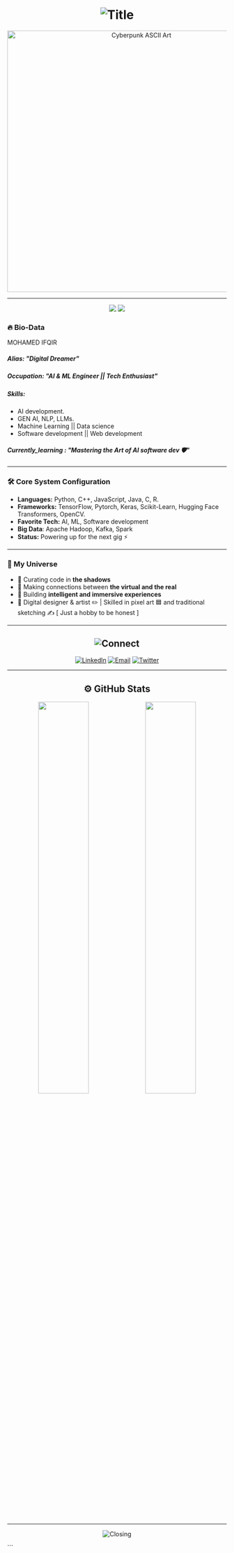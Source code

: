 <!-- Cyberpunk-themed GitHub Profile README -->

<h1 align="center">
  <img src="https://readme-typing-svg.herokuapp.com?font=Electrolize&size=40&color=00FFF7&center=true&vCenter=true&width=550&lines=Welcome+to+My+Neon+World;I+Am+Mohamed+IFQIR;A+Cyber+Warrior;Exploring+the+Depths+of+Code!" alt="Title">
</h1>

<!-- ASCII art for cyberpunk aesthetic -->
<p align="center">
  <img src="https://mir-s3-cdn-cf.behance.net/project_modules/max_1200/ddb7c241139069.579a151837fb2.gif" width="600" alt="Cyberpunk ASCII Art">
</p>

---

<p align="center">
  <img src="https://img.shields.io/badge/%E2%9A%A1%20Currently%20Hacking%20On-C++%20%7C%20JavaScript%20%7C%20Python-%23ff007f?style=for-the-badge" />
  <img src="https://img.shields.io/badge/%E2%9D%A4%EF%B8%8F%20Loves%20Working%20With-ML%20%7C%20AI%20%7C%20Blockchain-%2300ffbf?style=for-the-badge" />
</p>


### 🔥 Bio-Data 
MOHAMED IFQIR

##### Alias: "Digital Dreamer"

##### Occupation: "AI & ML Engineer || Tech Enthusiast"

##### Skills:
  - AI development.
  - GEN AI, NLP, LLMs.
  - Machine Learning || Data science
  - Software development || Web development
##### Currently_learning : "Mastering the Art of AI software dev 🛡️"

---

### 🛠️ Core System Configuration

- **Languages:** Python, C++, JavaScript, Java, C, R.
- **Frameworks:** TensorFlow, Pytorch, Keras, Scikit-Learn, Hugging Face Transformers, OpenCV.
- **Favorite Tech:** AI, ML, Software development
- **Big Data**: Apache Hadoop, Kafka, Spark
- **Status:** Powering up for the next gig ⚡️

---

### 🌌 My Universe

- 💾 Curating code in **the shadows**
- 🌌 Making connections between **the virtual and the real**
- 🔧 Building **intelligent and immersive experiences**
- 🎨 Digital designer & artist ✏️ | Skilled in pixel art 🟦 and traditional sketching ✍️ [ Just a hobby to be honest ]

---

<h2 align="center">
  <img src="https://readme-typing-svg.herokuapp.com?font=Electrolize&size=25&color=F700FF&center=true&width=500&lines=Connect+With+Me+In+The+Digital+Realm:" alt="Connect">
</h2>

<p align="center">
  <a href="https://www.linkedin.com/in/mohamed-ifqir-329840242/" target="_blank"><img alt="LinkedIn" src="https://img.shields.io/badge/LinkedIn-%230077B5.svg?&style=for-the-badge&logo=linkedin&logoColor=white" /></a>
  <a href="mailto:mohamedifqir99@gmail.com"><img alt="Email" src="https://img.shields.io/badge/Email-%23D14836.svg?&style=for-the-badge&logo=gmail&logoColor=white" /></a>
  <a href="https://twitter.com/YOURUSERNAME" target="_blank"><img alt="Twitter" src="https://img.shields.io/badge/Twitter-%231DA1F2.svg?&style=for-the-badge&logo=twitter&logoColor=white" /></a>
</p>

---

<h2 align="center">⚙️ GitHub Stats</h2>

<p align="center">
  <img width="48%" src="https://github-readme-stats.vercel.app/api?username=YOURUSERNAME&show_icons=true&theme=radical&title_color=00FFFF&icon_color=F700FF" />
  <img width="48%" src="https://github-readme-streak-stats.herokuapp.com/?user=YOURUSERNAME&theme=radical&ring=FF00FF&fire=00FFFF" />
</p>

---

<p align="center">
  <img src="https://readme-typing-svg.herokuapp.com?font=Electrolize&size=20&color=00FFFF&center=true&width=500&lines=Thank+you+for+visiting+my+cyber-domain." alt="Closing">
</p>
```
